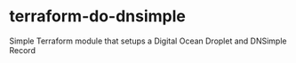 # terraform-do-dnsimple

Simple Terraform module that setups a Digital Ocean Droplet and DNSimple Record
